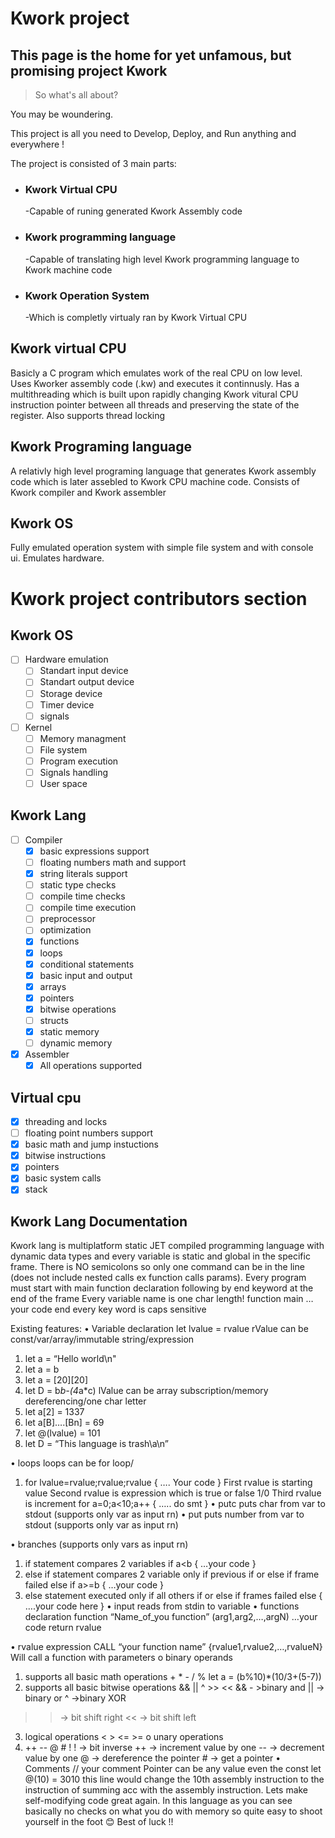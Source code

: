 # Kwork project
## This page is the home for yet unfamous, but promising project **Kwork**
>So what's all about?

You may be woundering.

This project is all you need to Develop, Deploy, and Run anything and everywhere !

The project is consisted of 3 main parts:
- ### Kwork Virtual CPU
  -Capable of runing generated Kwork Assembly code
- ### Kwork programming language
  -Capable of translating high level Kwork programming language to Kwork machine code
- ### Kwork Operation System 
  -Which is completly virtualy ran by Kwork Virtual CPU
## Kwork virtual CPU
Basicly a C program which emulates work of the real CPU on low level.
Uses Kworker assembly code (.kw) and executes it continnusly. 
Has a multithreading which is built upon rapidly changing 
Kwork vitural CPU instruction pointer between all threads and preserving the state of the register.
Also supports thread locking
## Kwork Programing language
A relativly high level programing language that generates Kwork assembly code which is later assebled to Kwork CPU machine code.
Consists of Kwork compiler and Kwork assembler
## Kwork OS 
Fully emulated operation system with simple file system and with console ui.
Emulates hardware.
# Kwork project contributors section

## Kwork OS 
- [ ] Hardware emulation
  - [ ] Standart input device
  - [ ] Standart output device
  - [ ] Storage device
  - [ ] Timer device
  - [ ] signals
- [ ] Kernel
  - [ ] Memory managment
  - [ ] File system
  - [ ] Program execution
  - [ ] Signals handling
  - [ ] User space 
## Kwork Lang
- [ ] Compiler 
  - [x] basic expressions support
  - [ ] floating numbers math and support
  - [x] string literals support
  - [ ] static type checks
  - [ ] compile time checks
  - [ ] compile time execution
  - [ ] preprocessor
  - [ ] optimization
  - [x] functions
  - [x] loops
  - [x] conditional statements
  - [x] basic input and output
  - [x] arrays
  - [x] pointers
  - [x] bitwise operations
  - [ ] structs
  - [x] static memory
  - [ ] dynamic memory
- [x] Assembler
  - [x] All operations  supported
## Virtual cpu
 - [x] threading and locks
 - [ ] floating point numbers support
 - [x] basic math and jump instuctions
 - [x] bitwise instructions
 - [x] pointers
 - [x] basic system calls
 - [x] stack   
  
## Kwork Lang Documentation
Kwork lang is multiplatform static JET compiled programming language with dynamic data types and every variable is static and global in the specific frame. There is NO semicolons so only one command can be in the line (does not include nested calls ex function calls params).
Every program must start with main function declaration following by end keyword at the end of the frame
Every variable name is one char length! 
function main
… your code 
end
every key word is caps sensitive 

Existing features:
•	Variable declaration
let lvalue = rvalue 
rValue can be const/var/array/immutable string/expression
1.	let a = “Hello world\n"
2.	let a = b
3.	let a = [20][20]
4.	let D = b*b-(4*a*c)
lValue can be array subscription/memory dereferencing/one char letter
1.	let a[2] = 1337
2.	let a[B]….[Bn] = 69
3.	let @(lvalue) = 101 
4.	let D = “This language is trash\a\n”




•	loops
loops can be for loop/
1.	for lvalue=rvalue;rvalue;rvalue
{
…. Your code
}
First rvalue is starting value
Second rvalue is expression which is true or false 1/0
Third rvalue is increment
for a=0;a<10;a++
{
….. do smt
}
•	putc 
puts char from var to stdout
(supports only var as input rn)
•	put 
puts number from var to stdout
(supports only var as input rn)

•	branches
(supports only vars as input rn)

1.	if statement
compares 2 variables
if a<b
{
…your code
}
2.	else if statement
compares 2 variable only if previous if or else if frame failed
else if a>=b
{
…your code
}
3.	else statement
executed only if all others if or else if frames failed
else
{
….your code here
}
•	input 
reads from stdin to variable
•	functions declaration
function “Name_of_you function” (arg1,arg2,…,argN)
…your code
return rvalue

•	rvalue expression
CALL “your function name” {rvalue1,rvalue2,…,rvalueN}
Will call a function with parameters
o	binary operands
1.	supports all basic math operations + * - / %
let a = (b%10)*(10/3+(5-7))
2.	supports all basic bitwise operations  && || ^ >> <<
&& - >binary and
|| -> binary or
^ ->binary XOR
>> -> bit shift right
<< -> bit shift left
3.	logical operations < > <= >=
o	unary operations
4.	++ -- @ # !
! -> bit inverse
++ -> increment value by one
		-- -> decrement value by one
		@ -> dereference the pointer
		# -> get a pointer
•	Comments 
// your comment
Pointer can be any value even the const
let @(10) = 3010 
this line would change the 10th assembly instruction to the instruction of summing acc with the assembly instruction. 
Lets make self-modifying code great again.
In this language as you can see basically no checks on what you do with memory so quite easy to shoot yourself in the foot 😊
Best of luck !!




